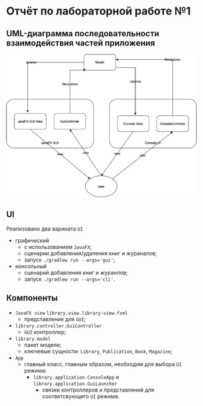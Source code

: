 # Отчёт по лабораторной работе №1
## UML-диаграмма последовательности взаимодействия частей приложения

![image info](./img/library-uml.png)

## UI
Реализовано два варината `UI`
 - графический
   - с использованием `JavaFX`;
   - сценарии добавления/удаления книг и жураналов;
   - запуск `./gradlew run --args='gui'`;
 - консольный
   - сценарий добавления книг и журанлов;
   - запуск `./gradlew run --args='cli'`.

## Компоненты

 - `JavaFX view` `library.view.library-view.fxml`
   - представление для `GUI`;
 - `library.controller.GuiController`
   - `GUI` контроллер;
 - `library.model`
   - пакет модели;
   - ключевые сущности: `Library`, `Publication`, `Book`, `Magazine`;
 - `App`
   - главный класс, главным образом, необходим для выбора `UI` режима:
     - `library.application.ConsoleApp` и `library.application.GuiLauncher`
       - связки контроллеров и представлений для соответсвующего `UI` режима.